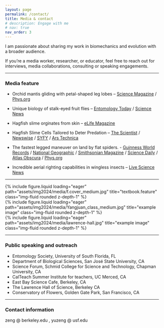 ```yaml
---
layout: page
permalink: /contact/
title: Media & contact
# description: Engage with me
# nav: true
nav_order: 3
---
```


I am passionate about sharing my work in biomechanics and evolution with a broader audience.  

If you’re a media worker, researcher, or educator, feel free to reach out for interviews, media collaborations, consulting or speaking engagements.

---

### Media feature 

- Orchid mantis gliding with petal-shaped leg lobes – [Science Magazine](https://www.science.org/content/article/winged-legs-orchid-mantis-sets-gliding-record)
/ [Phys.org](https://phys.org/news/2023-11-orchid-mantises-petal-shaped-femoral-lobes.html)

- Unique biology of stalk-eyed fruit flies – [Entomology Today](https://entomologytoday.org/2022/08/12/new-insight-eye-popping-biology-pelmatops-stalk-eyed-fruit-flies/)
/ [Science News](https://www.sciencenews.org/article/fruit-flies-eyes-head-eyestalks)

- Hagfish slime orginates from skin – [eLife Magazine](https://elifesciences.org/digests/81405/how-hagfish-slime-evolved)

- Hagfish Slime Cells Tailored to Deter Predation – [The Scientist](https://www.the-scientist.com/news-opinion/hagfish-slime-cells-differ-to-deter-predation-69240)
/ [Newswise](https://www.newswise.com/articles/hagfishes-break-the-cell-size-limit-to-make-large-slime-threads)
/ [SYFY](https://www.syfy.com/syfywire/ghastly-hagfishes-ooze-the-strongest-slime-ever)
/ [Ars Technica](https://arstechnica.com/science/2021/10/unlocking-more-secrets-of-hagfish-slime/)


- The fastest legged maneuver on land by flat spiders. - [Guinness World Records](https://www.guinnessworldrecords.com/world-records/517471-fastest-omnidirectional-strike)
/ [National Geographic](https://news.nationalgeographic.com/2018/02/spinning-selenopidae-spider-hunts-prey-spd/)
/ [Smithsonian Magazine](https://www.smithsonianmag.com/smart-news/meet-spider-fastest-leg-driven-turn-planet-180968158/)
/ [Science Daily](https://www.sciencedaily.com/releases/2018/02/180212084445.htm)
/ [Atlas Obscura](https://www.atlasobscura.com/articles/found-fastest-spinning-spider-flattie)
/ [Phys.org](https://phys.org/news/2018-02-fastest-earth-animals-legs-scientists.html)


- Incredible aerial righting capabilities in wingless insects – [Live Science News](https://www.livescience.com/57247-ways-animal-flight-inspires-drone-designs.html)



----
<div class="row">
    <div class="col-sm mt-3 mt-md-0">
        {% include figure.liquid loading="eager" path="assets/img2024/media/f.cover_medium.jpg" title="textbook.feature" class="img-fluid rounded z-depth-1" %}
    </div>
    <div class="col-sm mt-3 mt-md-0">
        {% include figure.liquid loading="eager" path="assets/img2024/media/Yangjuan_class_medium.jpg" title="example image" class="img-fluid rounded z-depth-1" %}
    </div>
    <div class="col-sm mt-3 mt-md-0">
        {% include figure.liquid loading="eager" path="assets/img2024/media/lawrence-hall.jpg" title="example image" class="img-fluid rounded z-depth-1" %}
    </div>
</div>


----
### Public speaking and outreach
- Entomology Society, University of South Florida, FL 
- Department of Biological Sciences, San José State University, CA 
- Science Forum, Schmid College for Science and Technology, Chapman University, CA 
- CalTeach Summer Institute for teachers, UC Merced, CA 
- East Bay Science Cafe, Berkeley, CA
- The Lawrence Hall of Science, Berkeley CA
- Conservatory of Flowers, Golden Gate Park, San Francisco, CA


----
### Contact information
zeng @ berkeley.edu ,
yuzeng @ usf.edu   
